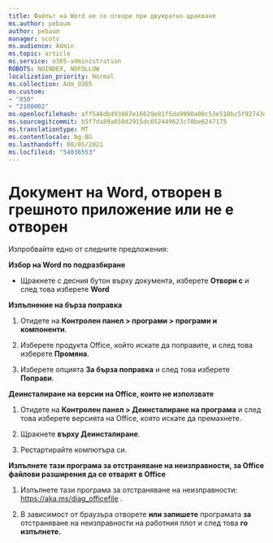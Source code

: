 ```yaml
---
title: Файлът на Word не се отвори при двукратно щракване
ms.author: pebaum
author: pebaum
manager: scotv
ms.audience: Admin
ms.topic: article
ms.service: o365-administration
ROBOTS: NOINDEX, NOFOLLOW
localization_priority: Normal
ms.collection: Adm_O365
ms.custom:
- "850"
- "2100002"
ms.openlocfilehash: aff548db493087e16629e81f5da9990a00c53e510bc5f92743dee393956d9c1c
ms.sourcegitcommit: b5f7da89a650d2915dc652449623c78be6247175
ms.translationtype: MT
ms.contentlocale: bg-BG
ms.lasthandoff: 08/05/2021
ms.locfileid: "54036553"
---
```

# <a name="word-document-opened-in-the-wrong-app-or-didnt-open"></a>Документ на Word, отворен в грешното приложение или не е отворен

Изпробвайте едно от следните предложения:

**Избор на Word по подразбиране**

- Щракнете с десния бутон върху документа, изберете **Отвори с** и след това изберете **Word**

**Изпълнение на бърза поправка**

1. Отидете на **Контролен панел > програми > програми и компоненти**.

2. Изберете продукта Office, който искате да поправите, и след това изберете **Промяна**.

3. Изберете опцията **За бърза поправка** и след това изберете **Поправи**.

**Деинсталиране на версии на Office, които не използвате**

1. Отидете на **Контролен панел > Деинсталиране на програма** и след това изберете версията на Office, която искате да премахнете.

2. Щракнете **върху Деинсталиране**.

3. Рестартирайте компютъра си.

**Изпълнете тази програма за отстраняване на неизправности, за Office файлови разширения да се отварят в Office**

1. Изпълнете тази програма за отстраняване на неизправности: https://aka.ms/diag_officefile .

2. В зависимост от браузъра отворете **или запишете** програмата **за** отстраняване на неизправности на работния плот и след това **го изпълнете.**
